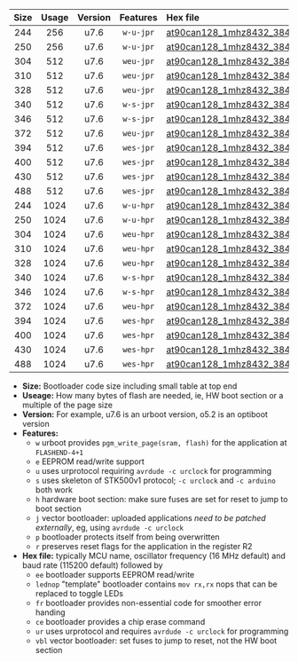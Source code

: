 |Size|Usage|Version|Features|Hex file|
|:-:|:-:|:-:|:-:|:--|
|244|256|u7.6|`w-u-jpr`|[at90can128_1mhz8432_38400bps_ur_vbl.hex](https://raw.githubusercontent.com/stefanrueger/urboot/main/at90can128_1mhz8432_38400bps_ur_vbl.hex)|
|250|256|u7.6|`w-u-jpr`|[at90can128_1mhz8432_38400bps_lednop_ur_vbl.hex](https://raw.githubusercontent.com/stefanrueger/urboot/main/at90can128_1mhz8432_38400bps_lednop_ur_vbl.hex)|
|304|512|u7.6|`weu-jpr`|[at90can128_1mhz8432_38400bps_ee_ur_vbl.hex](https://raw.githubusercontent.com/stefanrueger/urboot/main/at90can128_1mhz8432_38400bps_ee_ur_vbl.hex)|
|310|512|u7.6|`weu-jpr`|[at90can128_1mhz8432_38400bps_ee_lednop_ur_vbl.hex](https://raw.githubusercontent.com/stefanrueger/urboot/main/at90can128_1mhz8432_38400bps_ee_lednop_ur_vbl.hex)|
|328|512|u7.6|`weu-jpr`|[at90can128_1mhz8432_38400bps_ee_lednop_fr_ur_vbl.hex](https://raw.githubusercontent.com/stefanrueger/urboot/main/at90can128_1mhz8432_38400bps_ee_lednop_fr_ur_vbl.hex)|
|340|512|u7.6|`w-s-jpr`|[at90can128_1mhz8432_38400bps_vbl.hex](https://raw.githubusercontent.com/stefanrueger/urboot/main/at90can128_1mhz8432_38400bps_vbl.hex)|
|346|512|u7.6|`w-s-jpr`|[at90can128_1mhz8432_38400bps_lednop_vbl.hex](https://raw.githubusercontent.com/stefanrueger/urboot/main/at90can128_1mhz8432_38400bps_lednop_vbl.hex)|
|372|512|u7.6|`weu-jpr`|[at90can128_1mhz8432_38400bps_ee_lednop_fr_ce_ur_vbl.hex](https://raw.githubusercontent.com/stefanrueger/urboot/main/at90can128_1mhz8432_38400bps_ee_lednop_fr_ce_ur_vbl.hex)|
|394|512|u7.6|`wes-jpr`|[at90can128_1mhz8432_38400bps_ee_vbl.hex](https://raw.githubusercontent.com/stefanrueger/urboot/main/at90can128_1mhz8432_38400bps_ee_vbl.hex)|
|400|512|u7.6|`wes-jpr`|[at90can128_1mhz8432_38400bps_ee_lednop_vbl.hex](https://raw.githubusercontent.com/stefanrueger/urboot/main/at90can128_1mhz8432_38400bps_ee_lednop_vbl.hex)|
|430|512|u7.6|`wes-jpr`|[at90can128_1mhz8432_38400bps_ee_lednop_fr_vbl.hex](https://raw.githubusercontent.com/stefanrueger/urboot/main/at90can128_1mhz8432_38400bps_ee_lednop_fr_vbl.hex)|
|488|512|u7.6|`wes-jpr`|[at90can128_1mhz8432_38400bps_ee_lednop_fr_ce_vbl.hex](https://raw.githubusercontent.com/stefanrueger/urboot/main/at90can128_1mhz8432_38400bps_ee_lednop_fr_ce_vbl.hex)|
|244|1024|u7.6|`w-u-hpr`|[at90can128_1mhz8432_38400bps_ur.hex](https://raw.githubusercontent.com/stefanrueger/urboot/main/at90can128_1mhz8432_38400bps_ur.hex)|
|250|1024|u7.6|`w-u-hpr`|[at90can128_1mhz8432_38400bps_lednop_ur.hex](https://raw.githubusercontent.com/stefanrueger/urboot/main/at90can128_1mhz8432_38400bps_lednop_ur.hex)|
|304|1024|u7.6|`weu-hpr`|[at90can128_1mhz8432_38400bps_ee_ur.hex](https://raw.githubusercontent.com/stefanrueger/urboot/main/at90can128_1mhz8432_38400bps_ee_ur.hex)|
|310|1024|u7.6|`weu-hpr`|[at90can128_1mhz8432_38400bps_ee_lednop_ur.hex](https://raw.githubusercontent.com/stefanrueger/urboot/main/at90can128_1mhz8432_38400bps_ee_lednop_ur.hex)|
|328|1024|u7.6|`weu-hpr`|[at90can128_1mhz8432_38400bps_ee_lednop_fr_ur.hex](https://raw.githubusercontent.com/stefanrueger/urboot/main/at90can128_1mhz8432_38400bps_ee_lednop_fr_ur.hex)|
|340|1024|u7.6|`w-s-hpr`|[at90can128_1mhz8432_38400bps.hex](https://raw.githubusercontent.com/stefanrueger/urboot/main/at90can128_1mhz8432_38400bps.hex)|
|346|1024|u7.6|`w-s-hpr`|[at90can128_1mhz8432_38400bps_lednop.hex](https://raw.githubusercontent.com/stefanrueger/urboot/main/at90can128_1mhz8432_38400bps_lednop.hex)|
|372|1024|u7.6|`weu-hpr`|[at90can128_1mhz8432_38400bps_ee_lednop_fr_ce_ur.hex](https://raw.githubusercontent.com/stefanrueger/urboot/main/at90can128_1mhz8432_38400bps_ee_lednop_fr_ce_ur.hex)|
|394|1024|u7.6|`wes-hpr`|[at90can128_1mhz8432_38400bps_ee.hex](https://raw.githubusercontent.com/stefanrueger/urboot/main/at90can128_1mhz8432_38400bps_ee.hex)|
|400|1024|u7.6|`wes-hpr`|[at90can128_1mhz8432_38400bps_ee_lednop.hex](https://raw.githubusercontent.com/stefanrueger/urboot/main/at90can128_1mhz8432_38400bps_ee_lednop.hex)|
|430|1024|u7.6|`wes-hpr`|[at90can128_1mhz8432_38400bps_ee_lednop_fr.hex](https://raw.githubusercontent.com/stefanrueger/urboot/main/at90can128_1mhz8432_38400bps_ee_lednop_fr.hex)|
|488|1024|u7.6|`wes-hpr`|[at90can128_1mhz8432_38400bps_ee_lednop_fr_ce.hex](https://raw.githubusercontent.com/stefanrueger/urboot/main/at90can128_1mhz8432_38400bps_ee_lednop_fr_ce.hex)|

- **Size:** Bootloader code size including small table at top end
- **Useage:** How many bytes of flash are needed, ie, HW boot section or a multiple of the page size
- **Version:** For example, u7.6 is an urboot version, o5.2 is an optiboot version
- **Features:**
  + `w` urboot provides `pgm_write_page(sram, flash)` for the application at `FLASHEND-4+1`
  + `e` EEPROM read/write support
  + `u` uses urprotocol requiring `avrdude -c urclock` for programming
  + `s` uses skeleton of STK500v1 protocol; `-c urclock` and `-c arduino` both work
  + `h` hardware boot section: make sure fuses are set for reset to jump to boot section
  + `j` vector bootloader: uploaded applications *need to be patched externally*, eg, using `avrdude -c urclock`
  + `p` bootloader protects itself from being overwritten
  + `r` preserves reset flags for the application in the register R2
- **Hex file:** typically MCU name, oscillator frequency (16 MHz default) and baud rate (115200 default) followed by
  + `ee` bootloader supports EEPROM read/write
  + `lednop` "template" bootloader contains `mov rx,rx` nops that can be replaced to toggle LEDs
  + `fr` bootloader provides non-essential code for smoother error handing
  + `ce` bootloader provides a chip erase command
  + `ur` uses urprotocol and requires `avrdude -c urclock` for programming
  + `vbl` vector bootloader: set fuses to jump to reset, not the HW boot section
